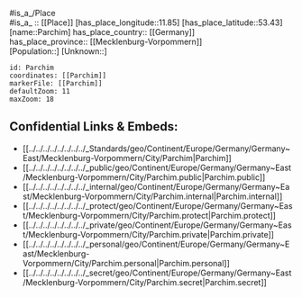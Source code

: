 ﻿---
location: [53.43,11.85] 
mapzoom: [7,12] 
mapmarker: city 
type: City
tags:
- geo/City


SpocWebEntityId: 33246
isDeleted: false
confidential: public

---
#is_a_/Place  
#is_a_ :: [[Place]] 
[has_place_longitude::11.85] 
[has_place_latitude::53.43] 
[name::Parchim] 
has_place_country:: [[Germany]]  
has_place_province:: [[Mecklenburg-Vorpommern]]  
[Population::] 
[Unknown::] 


```leaflet
id: Parchim
coordinates: [[Parchim]] 
markerFile: [[Parchim]] 
defaultZoom: 11 
maxZoom: 18
```


## Confidential Links & Embeds: 
- [[../../../../../../../../_Standards/geo/Continent/Europe/Germany/Germany~East/Mecklenburg-Vorpommern/City/Parchim|Parchim]] 
- [[../../../../../../../../_public/geo/Continent/Europe/Germany/Germany~East/Mecklenburg-Vorpommern/City/Parchim.public|Parchim.public]] 
- [[../../../../../../../../_internal/geo/Continent/Europe/Germany/Germany~East/Mecklenburg-Vorpommern/City/Parchim.internal|Parchim.internal]] 
- [[../../../../../../../../_protect/geo/Continent/Europe/Germany/Germany~East/Mecklenburg-Vorpommern/City/Parchim.protect|Parchim.protect]] 
- [[../../../../../../../../_private/geo/Continent/Europe/Germany/Germany~East/Mecklenburg-Vorpommern/City/Parchim.private|Parchim.private]] 
- [[../../../../../../../../_personal/geo/Continent/Europe/Germany/Germany~East/Mecklenburg-Vorpommern/City/Parchim.personal|Parchim.personal]] 
- [[../../../../../../../../_secret/geo/Continent/Europe/Germany/Germany~East/Mecklenburg-Vorpommern/City/Parchim.secret|Parchim.secret]] 
